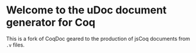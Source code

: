 # Welcome to the uDoc document generator for Coq

This is a fork of CoqDoc geared to the production of jsCoq documents from `.v` files.
